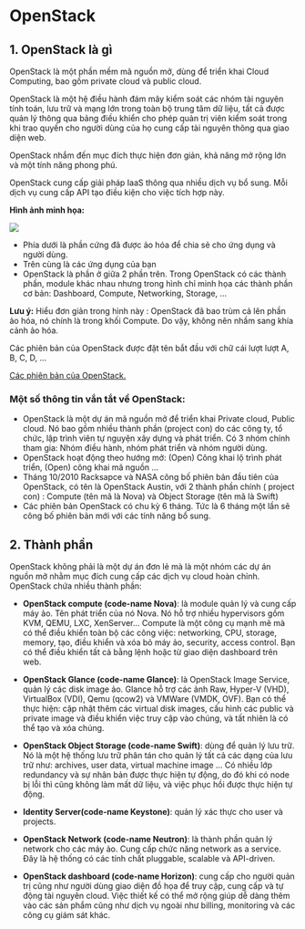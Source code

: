 # OpenStack

## 1. OpenStack là gì
OpenStack là một phần mềm mã nguồn mở, dùng để triển khai Cloud Computing, bao gồm private cloud và public cloud.

OpenStack là một hệ điều hành đám mây kiểm soát các nhóm tài nguyên tính toán, lưu trữ và mạng lớn trong toàn bộ trung tâm dữ liệu, tất cả được quản lý thông qua bảng điều khiển cho phép quản trị viên kiểm soát trong khi trao quyền cho người dùng của họ cung cấp tài nguyên thông qua giao diện web.

OpenStack nhắm đến mục đích thực hiện đơn giản, khả năng mở rộng lớn và một tính năng phong phú.

OpenStack cung cấp giải pháp IaaS thông qua nhiều dịch vụ bổ sung. Mỗi dịch vụ cung cấp API tạo điều kiện cho việc tích hợp này.

**Hình ảnh minh họa:**

<img src="https://i.imgur.com/0r83W3X.png">

- Phía dưới là phần cứng đã được ảo hóa để chia sẻ cho ứng dụng và người dùng.
- Trên cùng là các ứng dụng của bạn
- OpenStack là phần ở giữa 2 phần trên. Trong OpenStack có các thành phần, module khác nhau nhưng trong hình chỉ minh họa các thành phần cơ bản: Dashboard, Compute, Networking, Storage, ...

**Lưu ý:** Hiểu đơn giản trong hình này : OpenStack đã bao trùm cả lên phần ảo hóa, nó chính là trong khối Compute. Do vậy, không nên nhầm sang khía cảnh ảo hóa.

Các phiên bản của OpenStack được đặt tên bắt đầu với chữ cái lượt lượt A, B, C, D, ...

[Các phiên bản của OpenStack.](https://releases.openstack.org/)

### Một số thông tin vắn tắt về OpenStack:
- OpenStack là một dự án mã nguồn mở để triển khai Private cloud, Public cloud. Nó bao gồm nhiều thành phần (project con) do các công ty, tổ chức, lập trình viên tự nguyện xây dựng và phát triển. Có 3 nhóm chính tham gia: Nhóm điều hành, nhóm phát triển và nhóm người dùng.
- OpenStack hoạt động theo hướng mở: (Open) Công khai lộ trình phát triển, (Open) công khai mã nguồn …
- Tháng 10/2010 Racksapce và NASA công bố phiên bản đầu tiên của OpenStack, có tên là OpenStack Austin, với 2 thành phần chính ( project con) : Compute (tên mã là Nova) và Object Storage (tên mã là Swift)
- Các phiên bản OpenStack có chu kỳ 6 tháng. Tức là 6 tháng một lần sẽ công bố phiên bản mới với các tính năng bổ sung.

## 2. Thành phần
OpenStack không phải là một dự án đơn lẻ mà là một nhóm các dự án nguồn mở nhằm mục đích cung cấp các dịch vụ cloud hoàn chỉnh. OpenStack chứa nhiều thành phần:
- **OpenStack compute (code-name Nova)**: là module quản lý và cung cấp máy ảo. Tên phát triển của nó Nova. Nó hỗ trợ nhiều hypervisors gồm KVM, QEMU, LXC, XenServer... Compute là một công cụ mạnh mẽ mà có thể điều khiển toàn bộ các công việc: networking, CPU, storage, memory, tạo, điều khiển và xóa bỏ máy ảo, security, access control. Bạn có thể điều khiển tất cả bằng lệnh hoặc từ giao diện dashboard trên web.

- **OpenStack Glance (code-name Glance)**: là OpenStack Image Service, quản lý các disk image ảo. Glance hỗ trợ các ảnh Raw, Hyper-V (VHD), VirtualBox (VDI), Qemu (qcow2) và VMWare (VMDK, OVF). Bạn có thể thực hiện: cập nhật thêm các virtual disk images, cấu hình các public và private image và điều khiển việc truy cập vào chúng, và tất nhiên là có thể tạo và xóa chúng.

- **OpenStack Object Storage (code-name Swift)**: dùng để quản lý lưu trữ. Nó là một hệ thống lưu trữ phân tán cho quản lý tất cả các dạng của lưu trữ như: archives, user data, virtual machine image … Có nhiều lớp redundancy và sự nhân bản được thực hiện tự động, do đó khi có node bị lỗi thì cũng không làm mất dữ liệu, và việc phục hồi được thực hiện tự động.

- **Identity Server(code-name Keystone)**: quản lý xác thực cho user và projects.

- **OpenStack Network (code-name Neutron)**: là thành phần quản lý network cho các máy ảo. Cung cấp chức năng network as a service. Đây là hệ thống có các tính chất pluggable, scalable và API-driven.

- **OpenStack dashboard (code-name Horizon)**: cung cấp cho người quản trị cũng như người dùng giao diện đồ họa để truy cập, cung cấp và tự động tài nguyên cloud. Việc thiết kế có thể mở rộng giúp dễ dàng thêm vào các sản phẩm cũng như dịch vụ ngoài như billing, monitoring và các công cụ giám sát khác.